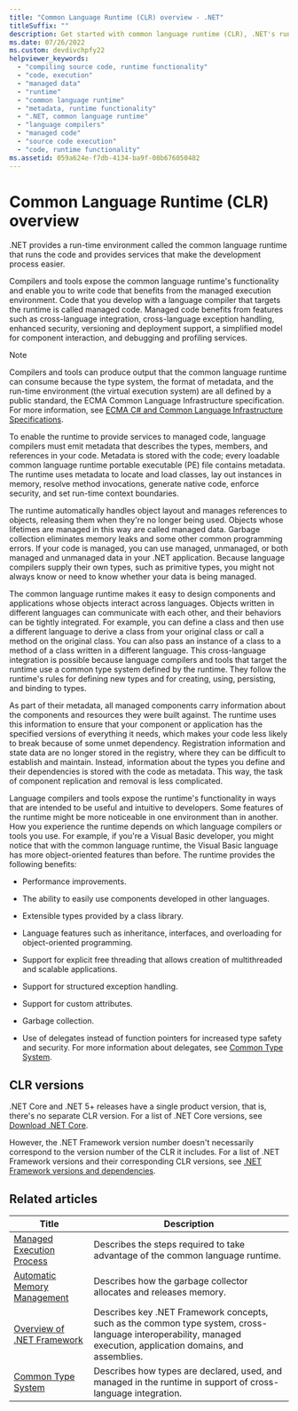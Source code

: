 ```yaml
---
title: "Common Language Runtime (CLR) overview - .NET"
titleSuffix: ""
description: Get started with common language runtime (CLR), .NET's run-time environment. The CLR runs code and provides services to make the development process easier.
ms.date: 07/26/2022
ms.custom: devdivchpfy22
helpviewer_keywords: 
  - "compiling source code, runtime functionality"
  - "code, execution"
  - "managed data"
  - "runtime"
  - "common language runtime"
  - "metadata, runtime functionality"
  - ".NET, common language runtime"
  - "language compilers"
  - "managed code"
  - "source code execution"
  - "code, runtime functionality"
ms.assetid: 059a624e-f7db-4134-ba9f-08b676050482
---
```

# Common Language Runtime (CLR) overview

.NET provides a run-time environment called the common language runtime that runs the code and provides services that make the development process easier.

Compilers and tools expose the common language runtime's functionality and enable you to write code that benefits from the managed execution environment. Code that you develop with a language compiler that targets the runtime is called managed code. Managed code benefits from features such as cross-language integration, cross-language exception handling, enhanced security, versioning and deployment support, a simplified model for component interaction, and debugging and profiling services.

> [!NOTE]
> Compilers and tools can produce output that the common language runtime can consume because the type system, the format of metadata, and the run-time environment (the virtual execution system) are all defined by a public standard, the ECMA Common Language Infrastructure specification. For more information, see [ECMA C# and Common Language Infrastructure Specifications](/fundamentals/standards.md).

To enable the runtime to provide services to managed code, language compilers must emit metadata that describes the types, members, and references in your code. Metadata is stored with the code; every loadable common language runtime portable executable (PE) file contains metadata. The runtime uses metadata to locate and load classes, lay out instances in memory, resolve method invocations, generate native code, enforce security, and set run-time context boundaries.

The runtime automatically handles object layout and manages references to objects, releasing them when they're no longer being used. Objects whose lifetimes are managed in this way are called managed data. Garbage collection eliminates memory leaks and some other common programming errors. If your code is managed, you can use managed, unmanaged, or both managed and unmanaged data in your .NET application. Because language compilers supply their own types, such as primitive types, you might not always know or need to know whether your data is being managed.

The common language runtime makes it easy to design components and applications whose objects interact across languages. Objects written in different languages can communicate with each other, and their behaviors can be tightly integrated. For example, you can define a class and then use a different language to derive a class from your original class or call a method on the original class. You can also pass an instance of a class to a method of a class written in a different language. This cross-language integration is possible because language compilers and tools that target the runtime use a common type system defined by the runtime. They follow the runtime's rules for defining new types and for creating, using, persisting, and binding to types.

As part of their metadata, all managed components carry information about the components and resources they were built against. The runtime uses this information to ensure that your component or application has the specified versions of everything it needs, which makes your code less likely to break because of some unmet dependency. Registration information and state data are no longer stored in the registry, where they can be difficult to establish and maintain. Instead, information about the types you define and their dependencies is stored with the code as metadata. This way, the task of component replication and removal is less complicated.

Language compilers and tools expose the runtime's functionality in ways that are intended to be useful and intuitive to developers. Some features of the runtime might be more noticeable in one environment than in another. How you experience the runtime depends on which language compilers or tools you use. For example, if you're a Visual Basic developer, you might notice that with the common language runtime, the Visual Basic language has more object-oriented features than before. The runtime provides the following benefits:

- Performance improvements.

- The ability to easily use components developed in other languages.

- Extensible types provided by a class library.

- Language features such as inheritance, interfaces, and overloading for object-oriented programming.

- Support for explicit free threading that allows creation of multithreaded and scalable applications.

- Support for structured exception handling.

- Support for custom attributes.

- Garbage collection.

- Use of delegates instead of function pointers for increased type safety and security. For more information about delegates, see [Common Type System](base-types/common-type-system.md).

## CLR versions

.NET Core and .NET 5+ releases have a single product version, that is, there's no separate CLR version. For a list of .NET Core versions, see [Download .NET Core](https://dotnet.microsoft.com/download/dotnet).

However, the .NET Framework version number doesn't necessarily correspond to the version number of the CLR it includes. For a list of .NET Framework versions and their corresponding CLR versions, see [.NET Framework versions and dependencies](../framework/migration-guide/versions-and-dependencies.md).

## Related articles

|Title|Description|
|-----------|-----------------|
|[Managed Execution Process](managed-execution-process.md)|Describes the steps required to take advantage of the common language runtime.|
|[Automatic Memory Management](automatic-memory-management.md)|Describes how the garbage collector allocates and releases memory.|
|[Overview of .NET Framework](../framework/get-started/overview.md)|Describes key .NET Framework concepts, such as the common type system, cross-language interoperability, managed execution, application domains, and assemblies.|
|[Common Type System](./base-types/common-type-system.md)|Describes how types are declared, used, and managed in the runtime in support of cross-language integration.|
